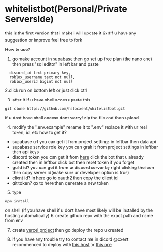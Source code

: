 # whitelistbot(Personal/Private Serverside)
this is the first version that i make i will update it 👍
#if u have any suggestion or improve feel free to fork


How to use?
1. go make account in [supabase](https://supabase.com/)
then go set up free plan (the nano one) then press "sql editor" in left bar
and paste
```create table linked_accounts (
  discord_id text primary key,
  roblox_username text not null,
  roblox_userid bigint not null
```
2.click run on bottom left or just click ctrl

3. after it if u have shell access paste this

```
git clone https://github.com/halocxent/whitelistbot.git
```

if u dont have shell access dont worry! zip the file and then upload

4. modify the ".env.example" rename it to ".env"
replace it with ur real token, id, etc
how to get it?
- supabase url you can get it from project settings in leftbar then data api
- supabase service role key you can grab it from project settings in leftbar then api keys
- discord token you can get it from [here](https://discord.com/developers/applications) click the bot that u already created then in leftbar click bot then reset token if you forget
- guild id? you can get it from ur discord server by right clicking the icon then copy server id(make sure ur developer option is true)
- client id? in [here](https://discord.com/developers/applications) go to oauth2 then copy the client id
- git token? go to [here](https://github.com/settings/tokens) then generate a new token
5. type
  ```
  npm install
  ```
  on shell (if you have shell if u dont have most likely will be installed by the hosting automatically)
6. create github repo with the exact path and name from env
  
7. create [vercel project](https://vercel.com/new) then go deploy the repo u created


9. if you have any trouble try to contact me in dicord @cxent
  recommended to deploy with [this host](https://bot-hosting.net/?aff=969877800746123284) or [this one](https://dashboard.katabump.com/auth/login#0d2770)
